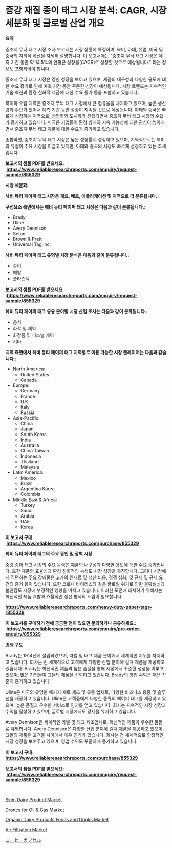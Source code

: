 <p><h1>증강 재질 종이 태그 시장 분석: CAGR, 시장 세분화 및 글로벌 산업 개요</h1></p><p><strong>요약</strong></p>
<p><p>중조지 무늬 태그 시장 조사 보고서는 시장 상황에 특정하며, 북미, 아태, 유럽, 미국 및 중국의 지리적 확산을 자세히 설명합니다. 이 보고서에는 "중조지 무늬 태그 시장은 예측 기간 동안 약 14.5%의 연평균 성장률(CAGR)로 성장할 것으로 예상됩니다." 라는 정보도 포함되어야 합니다.</p><p>중조지 무늬 태그 시장은 강한 성장을 보이고 있으며, 제품의 내구성과 다양한 용도에 대한 수요 증가로 인해 예측 기간 동안 꾸준한 성장이 예상됩니다. 시장 트렌드는 지속적인 기술 혁신과 환경 친화적 제품에 대한 수요 증가 등을 포함하고 있습니다.</p><p>북미와 유럽 지역은 중조지 무늬 태그 시장에서 큰 점유율을 차지하고 있으며, 높은 생산량과 수요가 있어서 예측 기간 동안 성장이 지속될 것으로 예상됩니다. 아태와 중국은 빠르게 성장하는 지역으로, 산업화와 도시화가 진행되면서 중조지 무늬 태그 시장의 수요가 증가하고 있습니다. 미국은 기업들이 환경 방지와 지속 가능성에 대한 관심이 높아지면서 중조지 무늬 태그 제품에 대한 수요가 증가하고 있습니다. </p><p>종합하면, 중조지 무늬 태그 시장은 높은 성장률로 성장하고 있으며, 지역적으로는 북미와 유럽이 주요 시장을 이끌고 있지만, 아태와 중국의 시장도 빠르게 성장하고 있는 추세입니다.</p></p>
<p><strong>보고서의 샘플 PDF를 받으세요: &nbsp;<a href="https://www.reliableresearchreports.com/enquiry/request-sample/855329">https://www.reliableresearchreports.com/enquiry/request-sample/855329</a></strong></p>
<p><strong>시장 세분화:</strong></p>
<p><strong> 헤비 듀티 페이퍼 태그 시장은 개요, 배포, 애플리케이션 및 지역으로 더 분류됩니다. :</strong></p>
<p><strong>구성요소 측면에서는 헤비 듀티 페이퍼 태그 시장은 다음과 같이 분류됩니다.:</strong></p>
<p><ul><li>Brady</li><li>Uline</li><li>Avery Dennison</li><li>Seton</li><li>Brown & Pratt</li><li>Universal Tag Inc.</li></ul></p>
<p><strong> 헤비 듀티 페이퍼 태그 유형별 시장 분석은 다음과 같이 분류됩니다.:</strong></p>
<p><ul><li>종이</li><li>메탈</li><li>플라스틱</li></ul></p>
<p><strong>보고서의 샘플 PDF를 받으세요 :<a href="https://www.reliableresearchreports.com/enquiry/request-sample/855329">https://www.reliableresearchreports.com/enquiry/request-sample/855329</a></strong></p>
<p><strong> 헤비 듀티 페이퍼 태그 응용 분야별 시장 산업 조사는 다음과 같이 분류됩니다.:</strong></p>
<p><ul><li>음식</li><li>화학 및 제약</li><li>화장품 및 퍼스널 케어</li><li>기타</li></ul></p>
<p><strong>지역 측면에서 헤비 듀티 페이퍼 태그 지역별로 이용 가능한 시장 플레이어는 다음과 같습니다.:</strong></p>
<p><ul>
    <li>
        North America:
        <ul>
            <li>United States</li>
            <li>Canada</li>
        </ul>
    </li>
    <li>
        Europe:
        <ul>
            <li>Germany</li>
            <li>France</li>
            <li>U.K.</li>
            <li>Italy</li>
            <li>Russia</li>
        </ul>
    </li>
    <li>
        Asia-Pacific:
        <ul>
            <li>China</li>
            <li>Japan</li>
            <li>South Korea</li>
            <li>India</li>
            <li>Australia</li>
            <li>China Taiwan</li>
            <li>Indonesia</li>
            <li>Thailand</li>
            <li>Malaysia</li>
        </ul>
    </li>
    <li>
        Latin America:
        <ul>
            <li>Mexico</li>
            <li>Brazil</li>
            <li>Argentina Korea</li>
            <li>Colombia</li>
        </ul>
    </li>
    <li>
        Middle East & Africa:
        <ul>
            <li>Turkey</li>
            <li>Saudi</li>
            <li>Arabia</li>
            <li>UAE</li>
            <li>Korea</li>
        </ul>
    </li>
    </ul></p>
<p><strong>이 보고서 구매: &nbsp;<a href="https://www.reliableresearchreports.com/purchase/855329">https://www.reliableresearchreports.com/purchase/855329</a></strong></p>
<p><strong>헤비 듀티 페이퍼 태그의 주요 동인 및 장벽 시장</strong></p>
<p><p>중랑 종이 태그 시장의 주요 동력은 제품의 내구성과 다양한 용도에 대한 수요 증가입니다. 또한 제품의 효율성과 환경 친화적인 속성도 시장 성장을 촉진합니다. 그러나 시장에서 직면하는 주요 장애물은 고가의 원재료 및 생산 비용, 경쟁 심화, 및 규제 및 규제 요건의 증가 등이 있습니다. 또한 코로나 바이러스와 같은 글로벌 위기로 인한 불확실성과 불안감도 시장에 부정적인 영향을 미치고 있습니다. 이러한 도전에 대처하기 위해서는 혁신적인 제품 개발과 효율적인 생산 방식의 도입이 필요합니다.</p></p>
<p><strong><a href="https://www.reliableresearchreports.com/heavy-duty-paper-tags-r855329">https://www.reliableresearchreports.com/heavy-duty-paper-tags-r855329</a></strong></p>
<p><strong>이 보고서를 구매하기 전에 궁금한 점이 있으면 문의하거나 공유하세요.: &nbsp;<a href="https://www.reliableresearchreports.com/enquiry/pre-order-enquiry/855329">https://www.reliableresearchreports.com/enquiry/pre-order-enquiry/855329</a></strong></p>
<p><strong>경쟁 구도</strong></p>
<p><p>Brady는 1914년에 설립되었으며, 라벨 및 태그 제품 분야에서 세계적인 지위를 차지하고 있습니다. 회사는 전 세계적으로 고객에게 다양한 산업 분야에 걸쳐 제품을 제공하고 있습니다. Brady는 혁신적인 제품과 높은 품질을 통해 시장에서 꾸준한 성장을 이루고 있으며, 많은 기업들이 그들의 제품을 신뢰하고 있습니다. Brady의 영업 수익은 매년 꾸준히 증가하고 있습니다.</p><p>Uline은 미국의 유명한 패키지 재료 제조 및 유통 업체로, 다양한 비즈니스 용품 및 솔루션을 제공하고 있습니다. Uline은 고객들에게 다양한 종류의 페이퍼 태그를 제공하고 있으며, 높은 품질과 우수한 서비스로 인기를 얻고 있습니다. 회사는 지속적인 시장 성장과 수익을 달성하고 있으며, 글로벌 시장에서도 강세를 유지하고 있습니다.</p><p>Avery Dennison은 세계적인 라벨 및 태그 제조업체로, 혁신적인 제품과 우수한 품질로 유명합니다. Avery Dennison은 다양한 산업 분야에 걸쳐 제품을 제공하고 있으며, 그들의 제품은 고객들 사이에서 매우 인기가 있습니다. 회사는 전 세계적으로 안정적인 시장 성장을 보여주고 있으며, 영업 수익도 꾸준하게 증가하고 있습니다.</p></p>
<p><strong>이 보고서 구매: &nbsp; <a href="https://www.reliableresearchreports.com/purchase/855329">https://www.reliableresearchreports.com/purchase/855329</a></strong></p>
<p><strong>보고서의 샘플 PDF를 받으세요: &nbsp;<a href="https://www.reliableresearchreports.com/enquiry/request-sample/855329">https://www.reliableresearchreports.com/enquiry/request-sample/855329</a></strong><strong></strong></p>
<p>&nbsp;</p>
<p><p><a href="https://www.linkedin.com/pulse/skim-dairy-product-market-competitive-analysis-trends-forecast-qx15e?trackingId=Ve7bzhB0%2FG9hF%2BttmllyYg%3D%3D">Skim Dairy Product Market</a></p><p><a href="https://github.com/lataunyatinikmelvin59ilbd0dv/Market-Research-Report-List-2/blob/main/drones-for-oil-gas-market.md">Drones for Oil & Gas Market</a></p><p><a href="https://www.linkedin.com/pulse/organic-dairy-products-foods-drinks-market-analysis-1nqne?trackingId=LeX3PX8S%2BI4nh%2B8deMJ4nA%3D%3D">Organic Dairy Products Foods and Drinks Market</a></p><p><a href="https://github.com/pgtimber/Market-Research-Report-List-2/blob/main/air-filtration-market.md">Air Filtration Market</a></p><p><a href="https://github.com/hilmi-2a/Market-Research-Report-List-1/blob/main/266152129919.md">コーヒーカプセル</a></p></p>